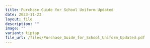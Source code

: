 ```yaml
---
title: Purchase Guide for School Uniform Updated
date: 2023-11-23
layout: file
description: ""
image: ""
variant: tiptap
file_url: /files/Purchase_Guide_for_School_Uniform_Updated.pdf
---
```

